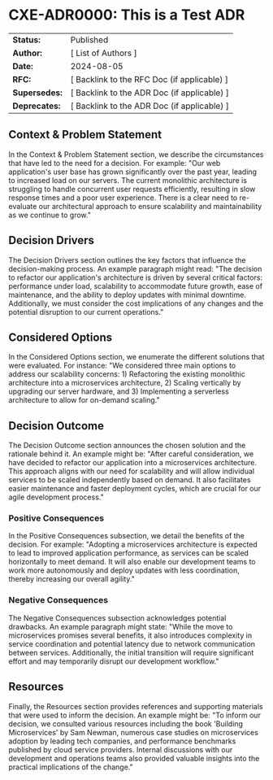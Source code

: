 # CXE-ADR0000: This is a Test ADR

| | |
| -------- | ------- |
| **Status:**  | Published |
| **Author:** | [ List of Authors ]     |
| **Date:**    | 2024-08-05    |
| **RFC:**    | [ Backlink to the RFC Doc (if applicable) ]  |
| **Supersedes:**    | [ Backlink to the ADR Doc (if applicable) ]  |
| **Deprecates:**    | [ Backlink to the ADR Doc (if applicable) ]  |

## Context & Problem Statement

In the Context & Problem Statement section, we describe the circumstances that have led to the need for a decision. For example: "Our web application's user base has grown significantly over the past year, leading to increased load on our servers. The current monolithic architecture is struggling to handle concurrent user requests efficiently, resulting in slow response times and a poor user experience. There is a clear need to re-evaluate our architectural approach to ensure scalability and maintainability as we continue to grow."

## Decision Drivers

The Decision Drivers section outlines the key factors that influence the decision-making process. An example paragraph might read: "The decision to refactor our application's architecture is driven by several critical factors: performance under load, scalability to accommodate future growth, ease of maintenance, and the ability to deploy updates with minimal downtime. Additionally, we must consider the cost implications of any changes and the potential disruption to our current operations."

## Considered Options

In the Considered Options section, we enumerate the different solutions that were evaluated. For instance: "We considered three main options to address our scalability concerns: 1) Refactoring the existing monolithic architecture into a microservices architecture, 2) Scaling vertically by upgrading our server hardware, and 3) Implementing a serverless architecture to allow for on-demand scaling."

## Decision Outcome

The Decision Outcome section announces the chosen solution and the rationale behind it. An example might be: "After careful consideration, we have decided to refactor our application into a microservices architecture. This approach aligns with our need for scalability and will allow individual services to be scaled independently based on demand. It also facilitates easier maintenance and faster deployment cycles, which are crucial for our agile development process."

### Positive Consequences <!-- optional -->

In the Positive Consequences subsection, we detail the benefits of the decision. For example: "Adopting a microservices architecture is expected to lead to improved application performance, as services can be scaled horizontally to meet demand. It will also enable our development teams to work more autonomously and deploy updates with less coordination, thereby increasing our overall agility."

### Negative Consequences <!-- optional -->

The Negative Consequences subsection acknowledges potential drawbacks. An example paragraph might state: "While the move to microservices promises several benefits, it also introduces complexity in service coordination and potential latency due to network communication between services. Additionally, the initial transition will require significant effort and may temporarily disrupt our development workflow."

## Resources

Finally, the Resources section provides references and supporting materials that were used to inform the decision. An example might be: "To inform our decision, we consulted various resources including the book 'Building Microservices' by Sam Newman, numerous case studies on microservices adoption by leading tech companies, and performance benchmarks published by cloud service providers. Internal discussions with our development and operations teams also provided valuable insights into the practical implications of the change."
